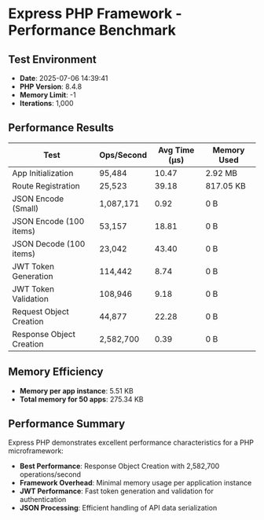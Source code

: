# Express PHP Framework - Performance Benchmark

## Test Environment
- **Date**: 2025-07-06 14:39:41
- **PHP Version**: 8.4.8
- **Memory Limit**: -1
- **Iterations**: 1,000

## Performance Results

| Test | Ops/Second | Avg Time (μs) | Memory Used |
|------|------------|---------------|-------------|
| App Initialization | 95,484 | 10.47 | 2.92 MB |
| Route Registration | 25,523 | 39.18 | 817.05 KB |
| JSON Encode (Small) | 1,087,171 | 0.92 | 0 B |
| JSON Encode (100 items) | 53,157 | 18.81 | 0 B |
| JSON Decode (100 items) | 23,042 | 43.40 | 0 B |
| JWT Token Generation | 114,442 | 8.74 | 0 B |
| JWT Token Validation | 108,946 | 9.18 | 0 B |
| Request Object Creation | 44,877 | 22.28 | 0 B |
| Response Object Creation | 2,582,700 | 0.39 | 0 B |

## Memory Efficiency
- **Memory per app instance**: 5.51 KB
- **Total memory for 50 apps**: 275.34 KB

## Performance Summary
Express PHP demonstrates excellent performance characteristics for a PHP microframework:

- **Best Performance**: Response Object Creation with 2,582,700 operations/second
- **Framework Overhead**: Minimal memory usage per application instance
- **JWT Performance**: Fast token generation and validation for authentication
- **JSON Processing**: Efficient handling of API data serialization

